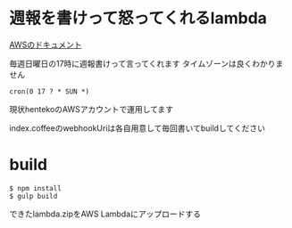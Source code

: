 # 週報を書けって怒ってくれるlambda
[AWSのドキュメント](https://docs.aws.amazon.com/ja_jp/lambda/latest/dg/with-scheduled-events.html)

毎週日曜日の17時に週報書けって言ってくれます
タイムゾーンは良くわかりません

```
cron(0 17 ? * SUN *)
```

現状hentekoのAWSアカウントで運用してます

index.coffeeのwebhookUriは各自用意して毎回書いてbuildしてください

# build

```
$ npm install
$ gulp build
```

できたlambda.zipをAWS Lambdaにアップロードする
